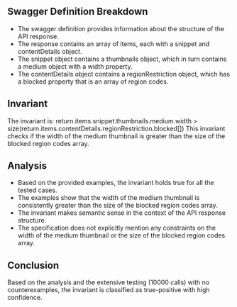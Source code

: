 ## Swagger Definition Breakdown
- The swagger definition provides information about the structure of the API response.
- The response contains an array of items, each with a snippet and contentDetails object.
- The snippet object contains a thumbnails object, which in turn contains a medium object with a width property.
- The contentDetails object contains a regionRestriction object, which has a blocked property that is an array of region codes.

## Invariant
The invariant is: return.items.snippet.thumbnails.medium.width > size(return.items.contentDetails.regionRestriction.blocked[])
This invariant checks if the width of the medium thumbnail is greater than the size of the blocked region codes array.

## Analysis
- Based on the provided examples, the invariant holds true for all the tested cases.
- The examples show that the width of the medium thumbnail is consistently greater than the size of the blocked region codes array.
- The invariant makes semantic sense in the context of the API response structure.
- The specification does not explicitly mention any constraints on the width of the medium thumbnail or the size of the blocked region codes array.

## Conclusion
Based on the analysis and the extensive testing (10000 calls) with no counterexamples, the invariant is classified as true-positive with high confidence.

